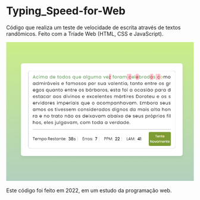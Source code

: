 # Typing_Speed-for-Web
Código que realiza um teste de velocidade de escrita através de textos randômicos. Feito com a Tríade Web (HTML, CSS e JavaScript). 

![Screenshot](screenshot.png)

Este código foi feito em 2022, em um estudo da programação web.
